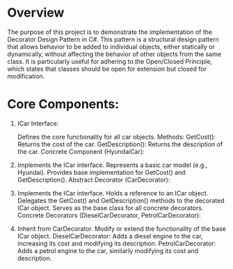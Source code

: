 # Overview
The purpose of this project is to demonstrate the implementation of the Decorator Design Pattern in C#. This pattern is a structural design pattern that allows behavior to be added to individual objects, either statically or dynamically, without affecting the behavior of other objects from the same class. It is particularly useful for adhering to the Open/Closed Principle, which states that classes should be open for extension but closed for modification.

# Core Components:
1. ICar Interface:

    Defines the core functionality for all car objects.
    Methods:
    GetCost(): Returns the cost of the car.
    GetDescription(): Returns the description of the car.
    Concrete Component (HyundaiCar):

2. Implements the ICar interface.
    Represents a basic car model (e.g., Hyundai).
    Provides base implementation for GetCost() and GetDescription().
    Abstract Decorator (CarDecorator):

3. Implements the ICar interface.
    Holds a reference to an ICar object.
    Delegates the GetCost() and GetDescription() methods to the decorated ICar object.
    Serves as the base class for all concrete decorators.
    Concrete Decorators (DieselCarDecorator, PetrolCarDecorator):

4. Inherit from CarDecorator.
    Modify or extend the functionality of the base ICar object.
    DieselCarDecorator: Adds a diesel engine to the car, increasing its cost and modifying its description.
    PetrolCarDecorator: Adds a petrol engine to the car, similarly modifying its cost and description.
